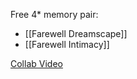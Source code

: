 Free 4* memory pair:
* [[Farewell Dreamscape]]
* [[Farewell Intimacy]]

[Collab Video](https://youtu.be/cprsTyWxPyk?si=nXSHGXNl4zdn-aNk)